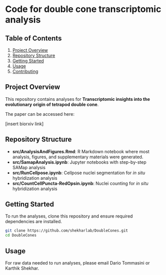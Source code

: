 # Code for double cone transcriptomic analysis

## Table of Contents
1. [Project Overview](#project-overview)
2. [Repository Structure](#repository-structure)
3. [Getting Started](#getting-started)
4. [Usage](#usage)
5. [Contributing](#contributing)

## Project Overview
This repository contains analyses for **Transcriptomic insights into the evolutionary origin of tetrapod double cone**. 

The paper can be accessed here: 

[insert biorxiv link]

## Repository Structure
- **src/AnalysisAndFigures.Rmd**: R Markdown notebook where most analysis, figures, and supplementary materials were generated.
- **src/SamapAnalysis.ipynb**: Jupyter notebooks with step-by-step SAMap analysis
- **src/RunCellpose.ipynb**: Cellpose nuclei segmentation for *in situ* hybridization analysis 
- **src/CountCellPuncta-RedOpsin.ipynb**: Nuclei counting for *in situ* hybridization analysis 

## Getting Started
To run the analyses, clone this repository and ensure required dependencies are installed. 

```bash
git clone https://github.com/shekharlab/DoubleCones.git
cd DoubleCones
```

## Usage

For raw data needed to run analyses, please email Dario Tommasini or Karthik Shekhar. 
